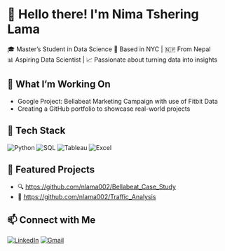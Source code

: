 # 👋 Hello there! I'm Nima Tshering Lama

🎓 Master’s Student in  Data Science
📍 Based in NYC | 🇳🇵 From Nepal  
📊 Aspiring Data Scientist | 📈 Passionate about turning data into insights

## 🧠 What I’m Working On
- Google Project: Bellabeat Marketing Campaign with use of Fitbit Data
- Creating a GitHub portfolio to showcase real-world projects

## 🧰 Tech Stack
![Python](https://img.shields.io/badge/-Python-black?style=flat-square&logo=python)
![SQL](https://img.shields.io/badge/-SQL-blue?style=flat-square&logo=postgresql)
![Tableau](https://img.shields.io/badge/-Tableau-E97627?style=flat-square&logo=tableau)
![Excel](https://img.shields.io/badge/-Excel-217346?style=flat-square&logo=microsoft-excel)

## 📂 Featured Projects
- 🔍 https://github.com/nlama002/Bellabeat_Case_Study
- 🚙 https://github.com/nlama002/Traffic_Analysis

## 📫 Connect with Me
[![LinkedIn](https://img.shields.io/badge/-LinkedIn-blue?style=flat-square&logo=linkedin)](https://linkedin.com/in/lamanima)
[![Gmail](https://img.shields.io/badge/-Email-red?style=flat-square&logo=gmail&logoColor=white)](mailto:tshering.nima55@gmail.com)
